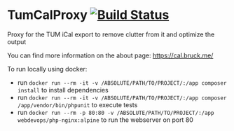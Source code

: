 TumCalProxy [![Build Status](https://travis-ci.org/TUM-Dev/CalendarProxy.svg?branch=master)](https://travis-ci.org/TUM-Dev/CalendarProxy)
===========

Proxy for the TUM iCal export to remove clutter from it and optimize the output

You can find more information on the about page: https://cal.bruck.me/

To run locally using docker:
 - run `docker run --rm -it -v /ABSOLUTE/PATH/TO/PROJECT/:/app composer install` to install dependencies
 - run `docker run --rm -it -v /ABSOLUTE/PATH/TO/PROJECT/:/app composer /app/vendor/bin/phpunit` to execute tests
 - run `docker run --rm -p 80:80 -v /ABSOLUTE/PATH/TO/PROJECT/:/app webdevops/php-nginx:alpine` to run the webserver on port 80
